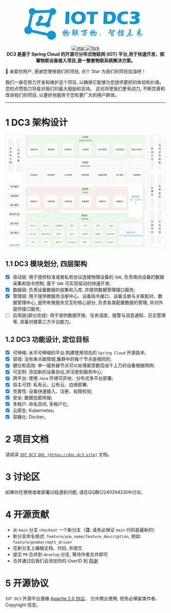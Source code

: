 <p align="center">
	<img src="dc3/images/logo-blue.png" width="400" alt="IoT DC3 Logo">
<br>
<a href='https://gitee.com/pnoker/iot-dc3/stargazers'>
    <img src='https://gitee.com/pnoker/iot-dc3/badge/star.svg?theme=gvp' alt='star'/>
</a>
<a href='https://gitee.com/pnoker/iot-dc3/members'>
    <img src='https://gitee.com/pnoker/iot-dc3/badge/fork.svg?theme=gvp' alt='fork'/>
</a>
<br>
<strong>DC3 是基于 Spring Cloud 的开源可分布式物联网 (IOT) 平台,用于快速开发、部署物联设备接入项目,是一整套物联系统解决方案。</strong>
</p>

🎉 亲爱的用户, 感谢您使用我们的项目, 点个 Star 为我们的项目加油吧！

我们一直在努力开发和维护这个项目, 以确保它能够为您提供更好的体验和价值。 您的点赞助力将是对我们的最大鼓励和支持。
这也将使我们更有动力, 不断完善和改进我们的项目, 以更好地服务于您和更广大的用户群体。

---

# 1 DC3 架构设计

![iot-dc3-architecture](dc3/images/architecture1.jpg)

## 1.1 DC3 模块划分, 四层架构

-   [x] 驱动层: 用于提供标准或者私有协议连接物理设备的 `SDK`, 负责南向设备的数据采集和指令控制, 基于 `SDK` 可实现驱动的快速开发;
-   [x] 数据层: 负责设备数据的收集和入库, 并提供数据管理接口服务;
-   [x] 管理层: 用于提供微服务注册中心、设备指令接口、设备注册与关联配对、数据管理中心, 是所有微服务交互的核心部分, 负责各类配置数据的管理, 并对外提供接口服务;
-   [ ] 应用层(部分完成): 用于提供数据开放、任务调度、报警与消息通知、日志管理等, 具备对接第三方平台能力。

## 1.2 DC3 功能设计, 定位目标

-   [x] 可伸缩: 水平可伸缩的平台,构建使用领先的 `Spring Cloud` 开源技术;
-   [x] 容错: 没有单点故障弱,集群中的每个节点是相同的;
-   [x] 健壮和高效: 单一服务器节点可以处理甚至数百成千上万的设备根据用例;
-   [x] 可定制: 添加新的设备协议,并注册到服务中心;
-   [x] 跨平台: 使用 `Java` 环境可异地、分布式多平台部署;
-   [x] 自主可控: 私有云、公有云、边缘部署;
-   [x] 完善性: 设备快速接入、注册、权限校验;
-   [x] 安全: 数据加密传输;
-   [x] 多租户: 命名空间, 多租户化;
-   [x] 云原生: Kubernetes;
-   [x] 容器化: Docker。

# 2 项目文档

请阅读 [`IOT DC3 DOC (https://doc.dc3.site)`](https://doc.dc3.site) 文档。

# 3 讨论区

如果你在使用或者部署过程遇到问题, 请在QQ群[224029423]中讨论。

# 4 开源贡献

- 从 `main` 分支 `checkout` 一个新分支（**注**: 请务必保证 `main` 代码是最新的）
- 新分支命名格式: `feature/you_name/feature_description`, 例如: `feature/pnoker/mqtt_driver`
- 在新分支上编辑文档、代码, 并提交
- 提交 `PR` 合并到 `develop` 分支, 等待作者合并即可
- 合并通过后我们会添加你的 UserID 到 [鸣谢](https://doc.dc3.site/contributor)

# 5 开源协议

`IOT DC3` 开源平台遵循 [Apache 2.0 协议](https://www.apache.org/licenses/LICENSE-2.0.html)。 允许商业使用, 但务必保留类作者、Copyright 信息。